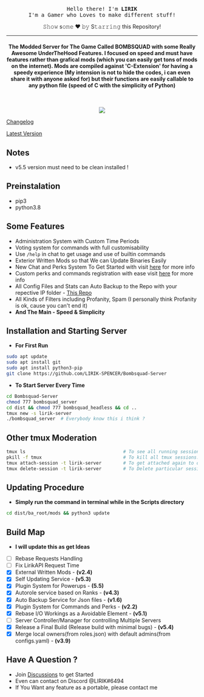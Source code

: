 <p align="center">
  <br><samp>
  Hello there! I'm <b>LIRIK</b><br>I'm a Gamer who Loves to make different stuff!<br>
</samp></p>
<div align="center"> 𝚂𝚑𝚘𝚠 s𝚘𝚖𝚎 ❤️ 𝚋𝚢 S𝚝𝚊𝚛𝚛𝚒𝚗𝚐 this Repository! </div>
<hr/>
<h4 align="center">The Modded Server for The Game Called BOMBSQUAD with some Really Awesome UnderTheHood Features. I focused on speed and must have features rather than grafical mods (which you can easily get tons of mods on the internet). Mods are compiled against 'C-Extension' for having a speedy experience (My intension is not to hide the codes, i can even share it with anyone asked for) but their functions are easily callable to any python file (speed of C with the simplicity of Python)</h4>
<br>
<p align="center">
  <a href="https://github.com/LIRIK-SPENCER/"><img src="https://img.shields.io/github/last-commit/LIRIK-SPENCER/Bombsquad-Server?style=flat-square?color=red&label=Last%20Updated%20"></a>
</p>

[Changelog](https://github.com/LIRIK-SPENCER/Bombsquad-Server/blob/main/dist/ba_root/mods/world/changelog.txt)

[Latest Version](https://github.com/LIRIK-SPENCER/Bombsquad-Server/archive/refs/heads/main.zip)

## Notes
- v5.5 version must need to be clean installed !
  
## Preinstalation
- pip3
- python3.8

## Some Features
- Administration System with Custom Time Periods
- Voting system for commands with full customisability
- Use `/help` in chat to get usage and use of builtin commands
- Exterior Written Mods so that We can Update Binaries Easily
- New Chat and Perks System To Get Started with visit [here](https://github.com/LIRIK-SPENCER/Bombsquad-Server/wiki/Register-File) for more info
- Custom perks and commands registration with ease visit [here](https://github.com/LIRIK-SPENCER/Bombsquad-Server/wiki/Register-File) for more info
- All Config Files and Stats can Auto Backup to the Repo with your repective IP folder - [This Repo](https://github.com/LIRIK-SPENCER/data-collection)
- All Kinds of Filters including Profanity, Spam (I personally think Profanity is ok, cause you can't end it)
- <b>And The Main - Speed & Simplicity</b>

    
## Installation and Starting Server
- **For First Run**
```bash
sudo apt update
sudo apt install git
sudo apt install python3-pip
git clone https://github.com/LIRIK-SPENCER/Bombsquad-Server
```
- **To Start Server Every Time**
```bash
cd Bombsquad-Server
chmod 777 bombsquad_server
cd dist && chmod 777 bombsquad_headless && cd ..
tmux new -s lirik-server
./bombsquad_server  # Everybody know this i think ?
```

## Other tmux Moderation
```bash
tmux ls                                    # To see all running session for tmux.
pkill -f tmux                              # To kill all tmux sessions.
tmux attach-session -t lirik-server        # To get attached again to our old session.
tmux delete-session -t lirik-server        # To Delete particular session.
```

## Updating Procedure
- **Simply run the command in terminal while in the Scripts directory**
  
```bash
cd dist/ba_root/mods && python3 update
```

## Build Map
- **I will update this as get Ideas**

- [ ] Rebase Requests Handling
- [ ] Fix LirikAPI Request Time
- [x] External Written Mods - **(v2.4)**
- [x] Self Updating Service - **(v5.3)**
- [x] Plugin System for Powerups - **(5.5)**
- [x] Autorole service based on Ranks - **(v4.3)**
- [x] Auto Backup Service for Json files - **(v1.6)**
- [x] Plugin System for Commands and Perks - **(v2.2)**
- [x] Rebase I/O Workings as a Avoidable Element - **(v5.1)**
- [ ] Server Controller/Manager for controlling Multiple Servers
- [x] Release a Final Build (Release build with minimal bugs) - **(v5.4)**
- [x] Merge local owners(from roles.json) with default admins(from configs.yaml) - **(v3.9)**

## Have A Question ?
- Join [Discussions](https://github.com/LIRIK-SPENCER/Bombsquad-Server/discussions) to get Started
- Even can contact on Discord @LIRIK#6494
- If You Want any feature as a portable, please contact me
